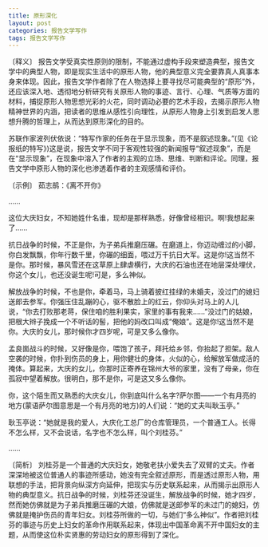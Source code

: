 ```yaml
---
title: 原形深化
layout: post
categories: 报告文学写作
tags: 报告文学写作
---
```


〔释义〕 报告文学受真实性原则的限制，不能通过虚构手段来塑造典型，报告文学中的典型人物，即是现实生活中的原形人物，他的典型意义完全要靠真人真事本身来体现。因此，报告文学作者除了在人物选择上要寻找尽可能典型的“原形”外，还应该深入地、透彻地分析研究有关原形人物的事迹、言行、心理、气质等方面的材料，捕捉原形人物思想光彩的火花，同时调动必要的艺术手段，去揭示原形人物精神世界的内涵，把读者的思维从感性引向理性，从原形人物身上引发到启发人思想升腾的哲理上，从而达到原形深化的目的。

苏联作家波列伏依说：“特写作家的任务在于显示现象，而不是叙述现象。”(见《论报纸的特写》)这是说，报告文学不同于客观性较强的新闻报导“叙述现象”，而是在“显示现象”，在现象中溶入了作者的主观的立场、思维、判断和评论。同理，报告文学中原形人物的深化也渗透着作者的主观感情和评价。

〔示例〕 茹志鹃：《离不开你》

……

这位大庆妇女，不知她姓什名谁，现却是那样熟悉，好像曾经相识。啊!我想起来了……

抗日战争的时候，不正是你，为子弟兵推磨压碾。在磨道上，你迈动缠过的小脚，你白发飘飘，你年行数千里，你碾的细面，喂过万千抗日大军。这是你!这当然不是你。那时候，暴风雪还在这草原上肆虐横行，大庆的石油也还在地层深处埋伏，你这个女儿，也还没诞生呢!可是，多么神似。

解放战争的时候，不也是你，牵着马，马上骑着披红挂绿的未婚夫，没过门的媳妇送郎去参军。你强压住乱蹦的心，驱不散脸上的红云，你仰头对马上的人儿说，“你去打败那老蒋，保住咱的胜利果实，家里的事有我来……”没过门的姑娘，把根大辫子挽成一个不听话的髻，把他的妈改口叫成“俺娘”。这是你!这当然不是你。大庆的女儿，那时候你才四岁呢，可是又多么像你。

孟良崮战斗的时候，又好像是你，喂饱了孩子，拜托给乡邻，你抬起了担架。敌人空袭的时候，你扑到伤员的身上，用你健壮的身体，火似的心，给解放军做成活的掩体。算起来，大庆的女儿，你那时正寄养在锦州大爷的家里，没有了母亲，你在孤寂中望着解放。很明白，那不是你，可是这又多么像你。

你，这个陌生而又熟悉的大庆女儿，你到底叫什么名字?萨尔图——一个有月亮的地方(蒙语萨尔图意思是一个有月亮的地方)的人们说：“她的丈夫叫耿玉亭。”

耿玉亭说：“她就是我的爱人，大庆化工总厂的仓库管理员，一个普通工人。长得不怎么样，又不会说话，名字也不怎么样，叫个刘桂芬。”

……

〔简析〕 刘桂芬是一个普通的大庆妇女，她敬老扶小爱失去了双臂的丈夫。作者深深地被这位普通人的事迹所感动，她没有完全叙述原形，而是透过原形人物，用联想的手法，把背景向纵深方向延伸，把现实与历史联系起来，从而揭示出原形人物的典型意义。抗日战争的时候，刘桂芬还没诞生，解放战争的时候，她才四岁，然而她仿佛就是为子弟兵推磨压碾的大娘，仿佛就是送郎参军的未过门的媳妇，仿佛就是掩护伤员的青年妇女。刘桂芬所做的一切，与她们“多么神似”。作者把刘桂芬的事迹与历史上妇女的革命作用联系起来，体现出中国革命离不开中国妇女的主题，从而使这位朴实贤惠的劳动妇女的原形得到了深化。 
